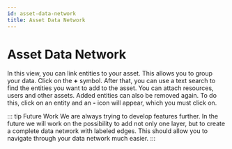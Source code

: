 ```yaml
---
id: asset-data-network
title: Asset Data Network
---
```


# Asset Data Network

In this view, you can link entities to your asset.
This allows you to group your data.
Click on the **+** symbol.
After that, you can use a text search to find the entities you want to add to the asset.
You can attach resources, users and other assets.
Added entities can also be removed again.
To do this, click on an entity and an **-** icon will appear, which you must click on.

<!-- <div class="flex justify-center">
    <img class="rounded-lg" :src="$withBase('/assets/screenshots/details/asset_data_network.png')" alt="DIVA Data Network">
</div> -->

::: tip Future Work
We are always trying to develop features further.
In the future we will work on the possibility to add not only one layer, but to create a complete data network with labeled edges.
This should allow you to navigate through your data network much easier.
:::
